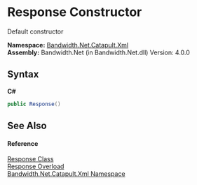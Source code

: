 ﻿# Response Constructor 
 

Default constructor

**Namespace:**&nbsp;<a href ="N_Bandwidth_Net_Catapult_Xml.md">Bandwidth.Net.Catapult.Xml</a><br />**Assembly:**&nbsp;Bandwidth.Net (in Bandwidth.Net.dll) Version: 4.0.0

## Syntax

**C#**<br />
``` C#
public Response()
```


## See Also


#### Reference
<a href ="T_Bandwidth_Net_Catapult_Xml_Response.md">Response Class</a><br /><a href ="Overload_Bandwidth_Net_Catapult_Xml_Response__ctor.md">Response Overload</a><br /><a href ="N_Bandwidth_Net_Catapult_Xml.md">Bandwidth.Net.Catapult.Xml Namespace</a><br />